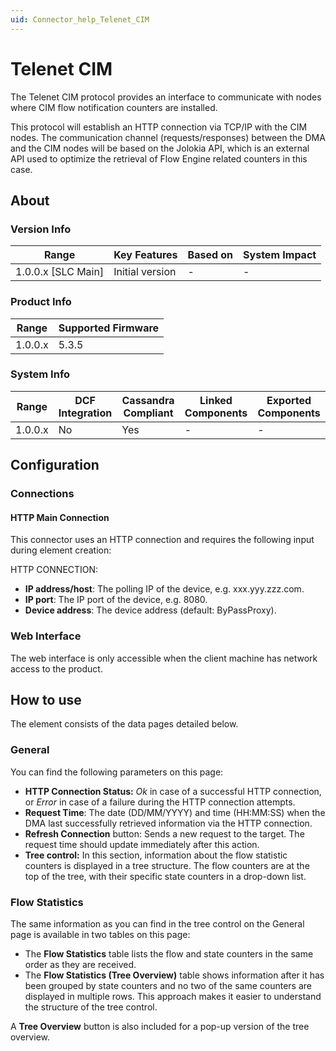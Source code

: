 ```yaml
---
uid: Connector_help_Telenet_CIM
---
```


# Telenet CIM

The Telenet CIM protocol provides an interface to communicate with nodes where CIM flow notification counters are installed.

This protocol will establish an HTTP connection via TCP/IP with the CIM nodes. The communication channel (requests/responses) between the DMA and the CIM nodes will be based on the Jolokia API, which is an external API used to optimize the retrieval of Flow Engine related counters in this case.

## About

### Version Info

| Range                | Key Features     | Based on     | System Impact     |
|----------------------|------------------|--------------|-------------------|
| 1.0.0.x \[SLC Main\] | Initial version  | \-           | \-                |

### Product Info

| Range     | Supported Firmware     |
|-----------|------------------------|
| 1.0.0.x   | 5.3.5                  |

### System Info

| Range     | DCF Integration     | Cassandra Compliant     | Linked Components     | Exported Components     |
|-----------|---------------------|-------------------------|-----------------------|-------------------------|
| 1.0.0.x   | No                  | Yes                     | \-                    | \-                      |

## Configuration

### Connections

#### HTTP Main Connection

This connector uses an HTTP connection and requires the following input during element creation:

HTTP CONNECTION:

- **IP address/host**: The polling IP of the device, e.g. xxx.yyy.zzz.com.
- **IP port**: The IP port of the device, e.g. 8080.
- **Device address**: The device address (default: ByPassProxy).

### Web Interface

The web interface is only accessible when the client machine has network access to the product.

## How to use

The element consists of the data pages detailed below.

### General

You can find the following parameters on this page:

- **HTTP Connection Status:** *Ok* in case of a successful HTTP connection, or *Error* in case of a failure during the HTTP connection attempts.
- **Request Time**: The date (DD/MM/YYYY) and time (HH:MM:SS) when the DMA last successfully retrieved information via the HTTP connection.
- **Refresh Connection** button: Sends a new request to the target. The request time should update immediately after this action.
- **Tree control:** In this section, information about the flow statistic counters is displayed in a tree structure. The flow counters are at the top of the tree, with their specific state counters in a drop-down list.

### Flow Statistics

The same information as you can find in the tree control on the General page is available in two tables on this page:

- The **Flow Statistics** table lists the flow and state counters in the same order as they are received.
- The **Flow Statistics (Tree Overview)** table shows information after it has been grouped by state counters and no two of the same counters are displayed in multiple rows. This approach makes it easier to understand the structure of the tree control.

A **Tree Overview** button is also included for a pop-up version of the tree overview.
